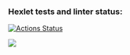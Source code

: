 ### Hexlet tests and linter status:
[![Actions Status](https://github.com/VitaliyDvil/frontend-project-lvl3/workflows/hexlet-check/badge.svg?branch=)](https://github.com/VitaliyDvil/frontend-project-lvl3/actions?query=branch:)

<a href="https://codeclimate.com/github/codeclimate/codeclimate/maintainability"><img src="https://api.codeclimate.com/v1/badges/a99a88d28ad37a79dbf6/maintainability" /></a>